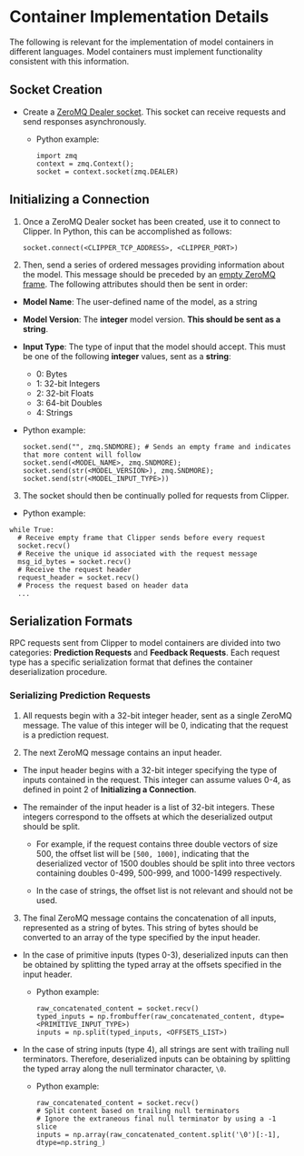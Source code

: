 # Container Implementation Details
The following is relevant for the implementation of model containers in different languages. 
Model containers must implement functionality consistent with this information.

## Socket Creation 
- Create a [ZeroMQ Dealer socket](http://api.zeromq.org/3-2:zmq-socket). This socket can receive requests and send responses asynchronously.
  * Python example:
  
    ```
    import zmq
    context = zmq.Context();
    socket = context.socket(zmq.DEALER)
    ```

## Initializing a Connection
1. Once a ZeroMQ Dealer socket has been created, use it to connect to Clipper. In Python, this can be accomplished as follows:

    ```
    socket.connect(<CLIPPER_TCP_ADDRESS>, <CLIPPER_PORT>)
    ```
2. Then, send a series of ordered messages providing information about the model. This message should be preceded by an 
[empty ZeroMQ frame](http://zguide.zeromq.org/php:chapter3#The-Simple-Reply-Envelope). The following attributes should then be sent in order:
  * **Model Name**: The user-defined name of the model, as a string
  * **Model Version**: The **integer** model version. **This should be sent as a string**.
  * **Input Type**: The type of input that the model should accept. This must be one of the following **integer** values, sent as a **string**:
    * 0: Bytes 
    * 1: 32-bit Integers
    * 2: 32-bit Floats
    * 3: 64-bit Doubles
    * 4: Strings
    
  * Python example:
  
    ```
    socket.send("", zmq.SNDMORE); # Sends an empty frame and indicates that more content will follow
    socket.send(<MODEL_NAME>, zmq.SNDMORE);
    socket.send(str(<MODEL_VERSION>), zmq.SNDMORE);
    socket.send(str(<MODEL_INPUT_TYPE>))
    ```
    
3. The socket should then be continually polled for requests from Clipper.
  * Python example:
  
  ```
  while True:
    # Receive empty frame that Clipper sends before every request
    socket.recv()
    # Receive the unique id associated with the request message
    msg_id_bytes = socket.recv()
    # Receive the request header
    request_header = socket.recv()
    # Process the request based on header data
    ...
  ```
  


## Serialization Formats
RPC requests sent from Clipper to model containers are divided into two categories: **Prediction Requests** and **Feedback Requests**. Each request type has a specific serialization format that defines the container deserialization procedure.

### Serializing Prediction Requests
1. All requests begin with a 32-bit integer header, sent as a single ZeroMQ message. The value of this integer will be 0, indicating that the request is a prediction request.

2. The next ZeroMQ message contains an input header.
 * The input header begins with a 32-bit integer specifying the type of inputs contained in the request. This integer can assume values 0-4, as defined in point 2 of **Initializing a Connection**.

 * The remainder of the input header is a list of 32-bit integers. These integers correspond to the offsets at which the deserialized output should be split.
   * For example, if the request contains three double vectors of size 500, the offset list will be `[500, 1000]`, indicating that the deserialized vector of 1500 doubles should be split into three vectors containing doubles 0-499, 500-999, and 1000-1499 respectively.
   
    * In the case of strings, the offset list is not relevant and should not be used.
   
3. The final ZeroMQ message contains the concatenation of all inputs, represented as a string of bytes. This string of bytes should be converted to an array of the type specified by the input header.
 * In the case of primitive inputs (types 0-3), deserialized inputs can then be obtained by splitting the typed array at the offsets specified in the input header.
   * Python example:
   
     ```
     raw_concatenated_content = socket.recv()
     typed_inputs = np.frombuffer(raw_concatenated_content, dtype=<PRIMITIVE_INPUT_TYPE>)
     inputs = np.split(typed_inputs, <OFFSETS_LIST>)
     ```
 
 * In the case of string inputs (type 4), all strings are sent with trailing null terminators. Therefore, deserialized inputs can be obtaining by splitting the typed array along the null terminator character, `\0`.
   * Python example:
   
     ```
     raw_concatenated_content = socket.recv()
     # Split content based on trailing null terminators
     # Ignore the extraneous final null terminator by using a -1 slice
     inputs = np.array(raw_concatenated_content.split('\0')[:-1], dtype=np.string_)
     ```

